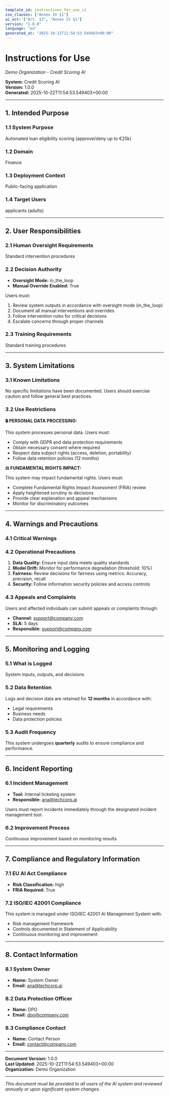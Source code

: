 ```yaml
---
template_id: instructions_for_use_v1
iso_clauses: ["Annex IV §1"]
ai_act: ["Art. 13", "Annex IV §1"]
version: "1.0.0"
language: "en"
generated_at: "2025-10-22T11:54:53.549403+00:00"
---
```


# Instructions for Use
*Demo Organization - Credit Scoring AI*

**System:** Credit Scoring AI  
**Version:** 1.0.0  
**Generated:** 2025-10-22T11:54:53.549403+00:00

---

## 1. Intended Purpose

### 1.1 System Purpose
Automated loan eligibility scoring (approve/deny up to €25k)

### 1.2 Domain
Finance

### 1.3 Deployment Context
Public-facing application

### 1.4 Target Users
applicants (adults)

---

## 2. User Responsibilities

### 2.1 Human Oversight Requirements
Standard intervention procedures

### 2.2 Decision Authority
- **Oversight Mode:** in_the_loop
- **Manual Override Enabled:** True

Users must:
1. Review system outputs in accordance with oversight mode (in_the_loop)
2. Document all manual interventions and overrides
3. Follow intervention rules for critical decisions
4. Escalate concerns through proper channels

### 2.3 Training Requirements
Standard training procedures

---

## 3. System Limitations

### 3.1 Known Limitations


No specific limitations have been documented. Users should exercise caution and follow general best practices.


### 3.2 Use Restrictions




**🔒 PERSONAL DATA PROCESSING:**

This system processes personal data. Users must:
- Comply with GDPR and data protection requirements
- Obtain necessary consent where required
- Respect data subject rights (access, deletion, portability)
- Follow data retention policies (12 months)



**⚖️ FUNDAMENTAL RIGHTS IMPACT:**

This system may impact fundamental rights. Users must:
- Complete Fundamental Rights Impact Assessment (FRIA) review
- Apply heightened scrutiny to decisions
- Provide clear explanation and appeal mechanisms
- Monitor for discriminatory outcomes


---

## 4. Warnings and Precautions

### 4.1 Critical Warnings





### 4.2 Operational Precautions

1. **Data Quality:** Ensure input data meets quality standards
2. **Model Drift:** Monitor for performance degradation (threshold: 10%)
3. **Fairness:** Review decisions for fairness using metrics: Accuracy, precision, recall
4. **Security:** Follow information security policies and access controls

### 4.3 Appeals and Complaints

Users and affected individuals can submit appeals or complaints through:
- **Channel:** support@company.com
- **SLA:** 5 days
- **Responsible:** support@company.com

---

## 5. Monitoring and Logging

### 5.1 What is Logged
System inputs, outputs, and decisions

### 5.2 Data Retention
Logs and decision data are retained for **12 months** in accordance with:
- Legal requirements
- Business needs
- Data protection policies

### 5.3 Audit Frequency
This system undergoes **quarterly** audits to ensure compliance and performance.

---

## 6. Incident Reporting

### 6.1 Incident Management
- **Tool:** Internal ticketing system
- **Responsible:** ana@techcorp.ai

Users must report incidents immediately through the designated incident management tool.

### 6.2 Improvement Process
Continuous improvement based on monitoring results

---

## 7. Compliance and Regulatory Information

### 7.1 EU AI Act Compliance
- **Risk Classification:** high
- **FRIA Required:** True


### 7.2 ISO/IEC 42001 Compliance
This system is managed under ISO/IEC 42001 AI Management System with:
- Risk management framework
- Controls documented in Statement of Applicability
- Continuous monitoring and improvement

---

## 8. Contact Information

### 8.1 System Owner
- **Name:** System Owner
- **Email:** ana@techcorp.ai

### 8.2 Data Protection Officer
- **Name:** DPO
- **Email:** dpo@company.com

### 8.3 Compliance Contact
- **Name:** Contact Person
- **Email:** contact@company.com

---

**Document Version:** 1.0.0  
**Last Updated:** 2025-10-22T11:54:53.549403+00:00  
**Organization:** Demo Organization

---

*This document must be provided to all users of the AI system and reviewed annually or upon significant system changes.*